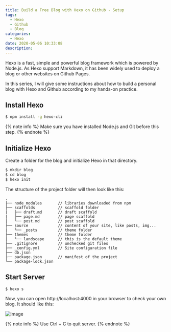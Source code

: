 ```yaml
---
title: Build a Free Blog with Hexo on Github - Setup
tags:
  - Hexo
  - Github
  - Blog
categories:
  - Hexo
date: 2020-05-06 10:33:08
description:
---
```




Hexo is a fast, simple and powerful blog framework which is powered by Node.js. As Hexo support Markdown, it has been widely used to deploy a blog or other websites on Github Pages.

In this series, I will give some instructions about how to build a personal blog with Hexo and Github according to my hands-on practice.

<!-- more -->
## Install Hexo
```bash
$ npm install -g hexo-cli
```
{% note info %}
Make sure you have installed Node.js and Git before this step. 
{% endnote %}
## Initialize Hexo
Create a folder for the blog and initialize Hexo in that directory.
```bash
$ mkdir blog
$ cd blog
$ hexo init
```
The structure of the project folder will then look like this:
```
.
├── node_modules       // libraries downloaded from npm
├── scaffolds          // scaffold folder
|   ├── draft.md       // draft scaffold
|   ├── page.md        // page scaffold
|   └── post.md        // post scaffold
├── source             // content of your site, like posts, img...
|   └── _posts         // theme folder
├── themes             // theme folder
|   └── landscape      // this is the default theme
├── .gitignore         // unchecked git files
├── _config.yml        // Site configuration file
├── db.json            
├── package.json       // manifest of the project
└── package-lock.json
```

## Start Server
```bash
$ hexo s
```

Now, you can open http://localhost:4000 in your browser to check your own blog. It should like this:

![image](https://live.staticflickr.com/65535/49857419726_c9236debe7_w_d.jpg)

{% note info %}
Use Ctrl + C to quit server.
{% endnote %}
 


